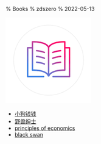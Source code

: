 % Books
% zdszero
% 2022-05-13

![books](../../docs/images/image_2022-07-13-09-46-41.png)

* [小狗钱钱](小狗钱钱.md)
* [野兽绅士](野兽绅士.md)
* [principles of economics](principles_of_economics.md)
* [black swan](black_swan.md)
